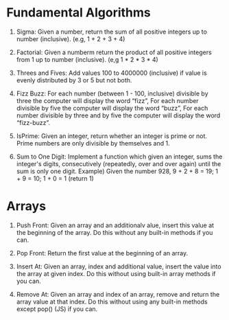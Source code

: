 # Fundamental Algorithms

1. Sigma: Given a number, return the sum of all positive integers up to number (inclusive). (e.g, 1 + 2 + 3 + 4)

2. Factorial: Given a numberm return the product of all positive integers from 1 up to number (inclusive). (e,g 1 * 2 * 3 * 4)

3. Threes and Fives: Add values 100 to 4000000 (inclusive) if value is evenly distributed by 3 or 5 but not both.

4. Fizz Buzz: For each number (between 1 - 100, inclusive) divisible by three the computer will display the word “fizz”, For each number divisible by five the computer will display the word “buzz”, For each number divisible by three and by five the computer will display the word “fizz-buzz”.

5. IsPrime: Given an integer, return whether an integer is prime or not. Prime numbers are only divisible by themselves and 1.

6. Sum to One Digit: Implement a function which given an integer, sums the integer's digits, consecutively (repeatedly, over and over again) until the sum is only one digit. Example) Given the number 928, 9 + 2 + 8 = 19; 1 + 9 = 10; 1 + 0 = 1 (return 1)

# Arrays

1. Push Front: Given an array and an additionalv alue, insert this value at the beginning of the array. Do this without any built-in methods if you can.

2. Pop Front: Return the first value at the beginning of an array.

3. Insert At: Given an array, index and additional value, insert the value into the array at given index. Do this without using built-in array methods if you can.

4. Remove At: Given an array and index of an array, remove and return the array value at that index. Do this without using any built-in methods except pop() (JS) if you can.